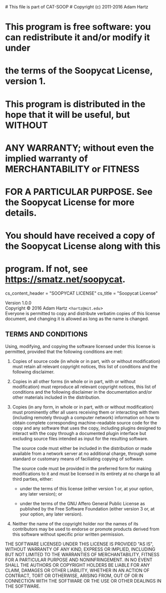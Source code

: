 <python>
# This file is part of CAT-SOOP
# Copyright (c) 2011-2016 Adam Hartz <hartz@mit.edu>

# This program is free software: you can redistribute it and/or modify it under
# the terms of the Soopycat License, version 1.

# This program is distributed in the hope that it will be useful, but WITHOUT
# ANY WARRANTY; without even the implied warranty of MERCHANTABILITY or FITNESS
# FOR A PARTICULAR PURPOSE.  See the Soopycat License for more details.

# You should have received a copy of the Soopycat License along with this
# program.  If not, see <https://smatz.net/soopycat>.

cs_content_header = "SOOPYCAT LICENSE" 
cs_title = "Soopycat License"
</python> 

Version 1.0.0
<br/>Copyright &copy; 2016 Adam Hartz &lt;`hartz@mit.edu`&gt;
<br/>Everyone is permitted to copy and distribute verbatim copies of this license
document, and changing it is allowed as long as the name is changed.

## TERMS AND CONDITIONS

Using, modifying, and copying the software licensed under this license is
permitted, provided that the following conditions are met:

1. Copies of source code (in whole or in part, with or without modification)
    must retain all relevant copyright notices, this list of conditions and the
    following disclaimer.

2. Copies in all other forms (in whole or in part, with or without
    modification) must reproduce all relevant copyright notices, this list of
    conditions and the following disclaimer in the documentation and/or other
    materials included in the distribution.

3. Copies (in any form, in whole or in part, with or without modification) must
    prominently offer all users receiving them or interacting with them
    (including remotely through a computer network) information on how to
    obtain complete corresponding machine-readable source code for the copy and
    any software that uses the copy, including plugins designed to interact with
    the copy through a documented plugin interface but excluding source files
    intended as input for the resulting software.

    The source code must either be included in the distribution or made
    available from a network server at no additional charge, through some
    standard or customary means of faciliating copying of software.

    The source code must be provided in the preferred form for making
    modifications to it and must be licensed in its entirety at no charge to
    all third parties, either:

    * under the terms of this license (either version 1 or, at your option,
        any later version); or

    * under the terms of the GNU Affero General Public License as published
        by the Free Software Foundation (either version 3 or, at your option,
        any later version).

4. Neither the name of the copyright holder nor the names of its contributors
   may be used to endorse or promote products derived from this software
   without specific prior written permission.

THE SOFTWARE LICENSED UNDER THIS LICENSE IS PROVIDED "AS IS", WITHOUT WARRANTY
OF ANY KIND, EXPRESS OR IMPLIED, INCLUDING BUT NOT LIMITED TO THE WARRANTIES OF
MERCHANTABILITY, FITNESS FOR A PARTICULAR PURPOSE AND NONINFRINGEMENT. IN NO
EVENT SHALL THE AUTHORS OR COPYRIGHT HOLDERS BE LIABLE FOR ANY CLAIM, DAMAGES
OR OTHER LIABILITY, WHETHER IN AN ACTION OF CONTRACT, TORT OR OTHERWISE,
ARISING FROM, OUT OF OR IN CONNECTION WITH THE SOFTWARE OR THE USE OR OTHER
DEALINGS IN THE SOFTWARE.
